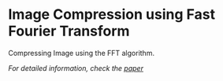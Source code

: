 # Image Compression using Fast Fourier Transform

Compressing Image using the FFT algorithm.

*For detailed information, check the [paper](./docs/COMP%20407%20-%20Term%20Paper%20DSP.pdf)*
